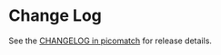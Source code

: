 # Change Log

See the [CHANGELOG in picomatch](https://github.com/micromatch/picomatch/blob/master/CHANGELOG.md) for release details.

